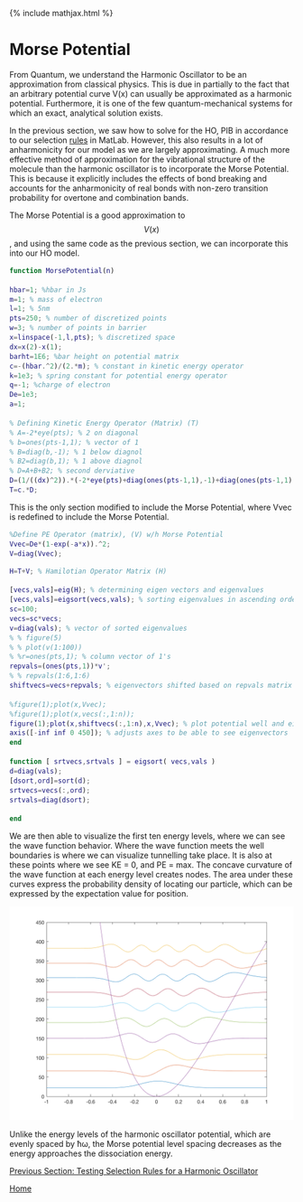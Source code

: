 {% include mathjax.html %}

# Morse Potential

From Quantum, we understand the Harmonic Oscillator to be an approximation from classical physics. This is due in partially to the fact that an arbitrary potential curve  V(x)  can usually be approximated as a harmonic potential. Furthermore, it is one of the few quantum-mechanical systems for which an exact, analytical solution exists.  

In the previous section, we saw how to solve for the HO, PIB in accordance to our selection [rules](/HO.md) in MatLab. However, this also results in a lot of anharmonicity for our model as we are largely approximating. A much more effective method of approximation for the vibrational structure of the molecule than the harmonic oscillator is to incorporate the Morse Potential. This is because it explicitly includes the effects of bond breaking and accounts for the anharmonicity of real bonds with non-zero transition probability for overtone and combination bands.

The Morse Potential is a good approximation to $$V(x)$$, and using the same code as the previous section, we can incorporate this into our HO model. 


```Matlab
function MorsePotential(n)

hbar=1; %hbar in Js
m=1; % mass of electron
l=1; % 5nm 
pts=250; % number of discretized points
w=3; % number of points in barrier
x=linspace(-1,l,pts); % discretized space
dx=x(2)-x(1);
barht=1E6; %bar height on potential matrix
c=-(hbar.^2)/(2.*m); % constant in kinetic energy operator
k=1e3; % spring constant for potential energy operator
q=-1; %charge of electron 
De=1e3;
a=1;

% Defining Kinetic Energy Operator (Matrix) (T)
% A=-2*eye(pts); % 2 on diagonal
% b=ones(pts-1,1); % vector of 1
% B=diag(b,-1); % 1 below diagnol
% B2=diag(b,1); % 1 above diagnol
% D=A+B+B2; % second derviative
D=(1/((dx)^2)).*(-2*eye(pts)+diag(ones(pts-1,1),-1)+diag(ones(pts-1,1),1)); %Second derivative matrix
T=c.*D;
```
This is the only section modified to include the Morse Potential, where Vvec is redefined to include the Morse Potential.
```Matlab
%Define PE Operator (matrix), (V) w/h Morse Potential
Vvec=De*(1-exp(-a*x)).^2;
V=diag(Vvec);
```
```Matlab
H=T+V; % Hamilotian Operator Matrix (H)

[vecs,vals]=eig(H); % determining eigen vectors and eigenvalues
[vecs,vals]=eigsort(vecs,vals); % sorting eigenvalues in ascending order
sc=100;
vecs=sc*vecs;
v=diag(vals); % vector of sorted eigenvalues
% % figure(5)
% % plot(v(1:100))
% %r=ones(pts,1); % column vector of 1's
repvals=(ones(pts,1))*v';
% % repvals(1:6,1:6)
shiftvecs=vecs+repvals; % eigenvectors shifted based on repvals matrix

%figure(1);plot(x,Vvec);
%figure(1);plot(x,vecs(:,1:n));
figure(1);plot(x,shiftvecs(:,1:n),x,Vvec); % plot potential well and eigenvectors (1-5)
axis([-inf inf 0 450]); % adjusts axes to be able to see eigenvectors
end

function [ srtvecs,srtvals ] = eigsort( vecs,vals )
d=diag(vals);
[dsort,ord]=sort(d);
srtvecs=vecs(:,ord);
srtvals=diag(dsort);

end
```

We are then able to visualize the first ten energy levels, where we can see the wave function behavior. Where the wave function meets the well boundaries is where we can visualize tunnelling take place. It is also at these points where we see KE = 0, and PE = max. The concave curvature of the wave function at each energy level creates nodes. The area under these curves express the probability density of locating our particle, which can be expressed by the expectation value for position. 

![MP](/MP.png)

Unlike the energy levels of the harmonic oscillator potential, which are evenly spaced by ħω, the Morse potential level spacing decreases as the energy approaches the dissociation energy. 

[Previous Section: Testing Selection Rules for a Harmonic Oscillator](/HO.md)

[Home](/README.md)

